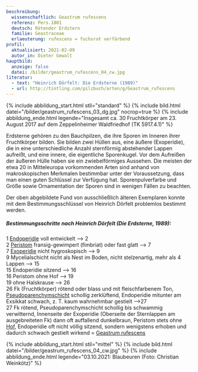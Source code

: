 ```yaml
---
beschreibung:
  wissenschaftlich: Geastrum rufescens
  referenz: Pers.1801
  deutsch: Rötender Erdstern
  familie: Geastraceae
  erlaeuterung: rufescens = fuchsrot verfärbend
profil:
  aktualisiert: 2021-02-09
  autor_in: Dieter Gewalt
hauptbild:
  anzeige: false
  datei: /bilder/geastrum_rufescens_04_cw.jpg
literatur:
  - text: "Heinrich Dörfelt: Die Erdsterne (1989)"
  - url: http://tintling.com/pilzbuch/arten/g/Geastrum_rufescens
---
```

{% include abbildung_start.html stil="standard" %}
{% include bild.html datei="/bilder/geastrum_rufescens_03_dg.jpg" nocrop=true %}
{% include abbildung_ende.html legende="Insgesamt ca. 30 Fruchtkörper am 23. August 2017 auf dem Zeppelinheimer Waldfriedhof  (TK 5917.4.1)" %}

Erdsterne gehören zu den Bauchpilzen, die ihre Sporen im Inneren ihrer Fruchtkörper bilden. Sie bilden zwei Hüllen aus, eine äußere (Exoperidie), die in eine unterschiedliche Anzahl sternförmig abstehender Lappen aufreißt, und eine innere, die eigentliche Sporenkugel. Vor dem Aufreißen der äußeren Hülle haben sie ein zwiebelförmiges Aussehen. Die meisten der etwa 20 in Mitteleuropa vorkommenden Arten sind anhand von makroskopischen Merkmalen bestimmbar unter der Voraussetzung, dass man einen guten Schlüssel zur Verfügung hat. Sporenpulverfarbe und Größe sowie Ornamentation der Sporen sind in wenigen Fällen zu beachten.

Der oben abgebildete Fund von ausschließlich älteren Exemplaren konnte mit dem Bestimmungsschlüssel von Heinrich Dörfelt problemlos bestimmt werden.

##### Bestimmungsschritte nach Heinrich Dörfelt (Die Erdsterne, 1989):

   1	[Endoperidie](Endoperidie "Glossar") voll entwickelt  --> 2\
2	[Peristom](Peristom "Glossar") fransig-gewimpert (fimbriat) oder fast glatt  --> 7\
7	[Exoperidie](Exoperidie "Glossar") nicht hygroskopisch  --> 9\
9	Mycelialschicht nicht als Nest im Boden, nicht stelzenartig, mehr als 4 Lappen  --> 15\
15	Endoperidie sitzend  --> 16\
16	Peristom ohne Hof  --> 19\
19	ohne Halskrause  --> 26\
26	Fk (Fruchtkörper) rötend oder blass und mit fleischfarbenem Ton, [Pseudoparenchymschicht](Pseudoparenchym "Glossar") schollig zerklüftend, Endoperidie mitunter am Exsikkat schwach, z. T. kaum wahrnehmbar gestielt  -->27\
27	Fk rötend, Pseudoparenchymschicht schollig bis schwammig verwitternd, Innenseite der Exoperidie (Oberseite der Sternlappen am ausgebreiteten Fk) dann oft auffallend dunkelbraun, Peristom stets ohne [Hof](Hof "Glossar"), Endoperidie oft nicht völlig sitzend, sondern wenigstens erhoben und dadurch schwach gestielt wirkend  =  <ins>Geastrum rufescens</ins>

{% include abbildung_start.html stil="mittel" %}
{% include bild.html datei="/bilder/geastrum_rufescens_04_cw.jpg" %}
{% include abbildung_ende.html legende="03.10.2021: Blaubeuren (Foto: Christian Weinkötz)" %}